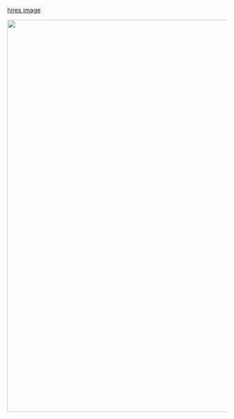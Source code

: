 
[hires image](trip_to_trasquera/assets/images/hires_trasquera3.jpg)

<img src="./docs/assets/images/hires_trasquera3.jpg" height="900px" width="1200px" />
